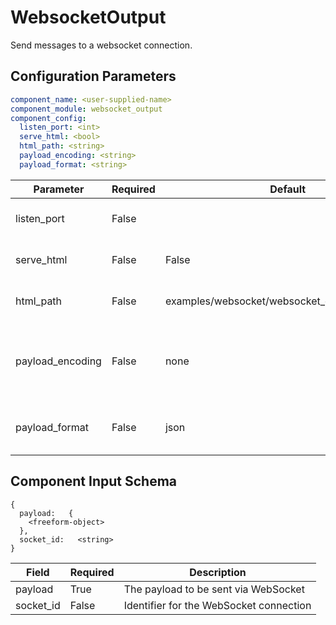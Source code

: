 # WebsocketOutput

Send messages to a websocket connection.

## Configuration Parameters

```yaml
component_name: <user-supplied-name>
component_module: websocket_output
component_config:
  listen_port: <int>
  serve_html: <bool>
  html_path: <string>
  payload_encoding: <string>
  payload_format: <string>
```

| Parameter | Required | Default | Description |
| --- | --- | --- | --- |
| listen_port | False |  | Port to listen on (optional) |
| serve_html | False | False | Serve the example HTML file |
| html_path | False | examples/websocket/websocket_example_app.html | Path to the HTML file to serve |
| payload_encoding | False | none | Encoding for the payload (utf-8, base64, gzip, none) |
| payload_format | False | json | Format for the payload (json, yaml, text) |


## Component Input Schema

```
{
  payload:   {
    <freeform-object>
  },
  socket_id:   <string>
}
```
| Field | Required | Description |
| --- | --- | --- |
| payload | True | The payload to be sent via WebSocket |
| socket_id | False | Identifier for the WebSocket connection |
